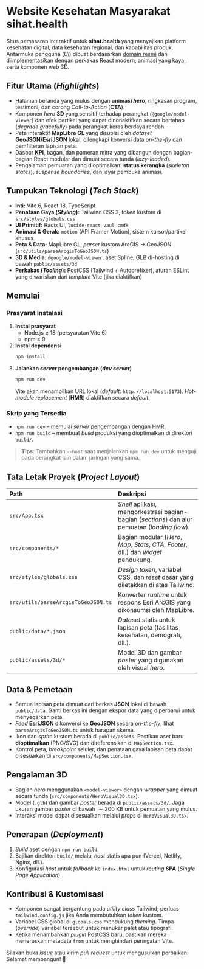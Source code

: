 # Website Kesehatan Masyarakat sihat.health

Situs pemasaran interaktif untuk **sihat.health** yang menyajikan platform kesehatan digital, data kesehatan regional, dan kapabilitas produk. Antarmuka pengguna (*UI*) dibuat berdasarkan [domain resmi](https://sihat.health) dan diimplementasikan dengan perkakas React modern, animasi yang kaya, serta komponen web 3D.

## Fitur Utama (*Highlights*)

- Halaman beranda yang mulus dengan **animasi *hero***, ringkasan program, testimoni, dan corong *Call-to-Action* (**CTA**).
- Komponen *hero* **3D** yang sensitif terhadap perangkat (`@google/model-viewer`) dan efek partikel yang dapat dinonaktifkan secara bertahap (*degrade gracefully*) pada perangkat keras berdaya rendah.
- Peta interaktif **MapLibre GL** yang disuplai oleh *dataset* **GeoJSON/EsriJSON** lokal, dilengkapi konversi data *on-the-fly* dan pemfilteran lapisan peta.
- Dasbor **KPI**, bagan, dan pameran mitra yang dibangun dengan bagian-bagian React modular dan dimuat secara tunda (*lazy-loaded*).
- Pengalaman pemuatan yang dioptimalkan: **status kerangka** (*skeleton states*), *suspense boundaries*, dan layar pembuka animasi.

## Tumpukan Teknologi (*Tech Stack*)

- **Inti:** Vite 6, React 18, TypeScript
- **Penataan Gaya (*Styling*):** Tailwind CSS 3, *token* kustom di `src/styles/globals.css`
- **UI Primitif:** Radix UI, `lucide-react`, `vaul`, `cmdk`
- **Animasi & Gerak:** `motion` (API Framer Motion), sistem kursor/partikel khusus
- **Peta & Data:** MapLibre GL, *parser* kustom ArcGIS → GeoJSON (`src/utils/parseArcgisToGeoJSON.ts`)
- **3D & Media:** `@google/model-viewer`, aset Spline, GLB di-hosting di bawah `public/assets/3d`
- **Perkakas (*Tooling*):** PostCSS (Tailwind + Autoprefixer), aturan ESLint yang diwariskan dari *template* Vite (jika diaktifkan)

## Memulai

### Prasyarat Instalasi
1.  **Instal prasyarat**
    - Node.js $\ge$ 18 (persyaratan Vite 6)
    - npm $\ge$ 9
2.  **Instal dependensi**
    ```bash
    npm install
    ```
3.  **Jalankan *server* pengembangan (*dev server*)**
    ```bash
    npm run dev
    ```
    Vite akan menampilkan URL lokal (*default*: `http://localhost:5173`). *Hot-module replacement* (**HMR**) diaktifkan secara *default*.

### Skrip yang Tersedia

- `npm run dev` – memulai *server* pengembangan dengan HMR.
- `npm run build` – membuat *build* produksi yang dioptimalkan di direktori `build/`.

> **Tips:** Tambahkan `--host` saat menjalankan `npm run dev` untuk menguji pada perangkat lain dalam jaringan yang sama.

## Tata Letak Proyek (*Project Layout*)

| Path | Deskripsi |
| :--- | :--- |
| `src/App.tsx` | *Shell* aplikasi, mengorkestrasi bagian-bagian (*sections*) dan alur pemuatan (*loading flow*). |
| `src/components/*` | Bagian modular (*Hero*, *Map*, *Stats*, *CTA*, *Footer*, dll.) dan *widget* pendukung. |
| `src/styles/globals.css` | *Design token*, variabel CSS, dan *reset* dasar yang diletakkan di atas Tailwind. |
| `src/utils/parseArcgisToGeoJSON.ts` | Konverter *runtime* untuk respons Esri ArcGIS yang dikonsumsi oleh MapLibre. |
| `public/data/*.json` | *Dataset* statis untuk lapisan peta (fasilitas kesehatan, demografi, dll.). |
| `public/assets/3d/*` | Model 3D dan gambar *poster* yang digunakan oleh visual *hero*. |

## Data & Pemetaan

- Semua lapisan peta dimuat dari berkas **JSON** lokal di bawah `public/data`. Ganti berkas ini dengan ekspor data yang diperbarui untuk menyegarkan peta.
- *Feed* **EsriJSON** dikonversi ke **GeoJSON** secara *on-the-fly*; lihat `parseArcgisToGeoJSON.ts` untuk harapan skema.
- Ikon dan *sprite* kustom berada di `public/assets`. Pastikan aset baru **dioptimalkan** (PNG/SVG) dan direferensikan di `MapSection.tsx`.
- Kontrol peta, *breakpoint* seluler, dan penataan gaya lapisan peta dapat disesuaikan di `src/components/MapSection.tsx`.

## Pengalaman 3D

- Bagian *hero* menggunakan `<model-viewer>` dengan *wrapper* yang dimuat secara tunda (`src/components/HeroVisual3D.tsx`).
- Model (`.glb`) dan gambar *poster* berada di `public/assets/3d/`. Jaga ukuran gambar *poster* di bawah $\sim 200$ KB untuk pemuatan yang mulus.
- Interaksi model dapat disesuaikan melalui *props* di `HeroVisual3D.tsx`.

## Penerapan (*Deployment*)

1.  *Build* aset dengan `npm run build`.
2.  Sajikan direktori `build/` melalui *host* statis apa pun (Vercel, Netlify, Nginx, dll.).
3.  Konfigurasi *host* untuk *fallback* ke `index.html` untuk *routing* **SPA** (*Single Page Application*).

## Kontribusi & Kustomisasi

- Komponen sangat bergantung pada *utility class* Tailwind; perluas `tailwind.config.js` jika Anda membutuhkan *token* kustom.
- Variabel CSS global di `globals.css` mendukung *theming*. Timpa (*override*) variabel tersebut untuk menukar palet atau tipografi.
- Ketika menambahkan *plugin* PostCSS baru, pastikan mereka meneruskan metadata `from` untuk menghindari peringatan Vite.

Silakan buka *issue* atau kirim *pull request* untuk mengusulkan perbaikan. Selamat membangun! 🎉